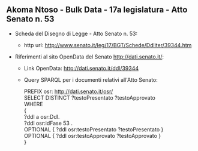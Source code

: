 ## Akoma Ntoso - Bulk Data - 17a legislatura - Atto Senato n. 53 ##

* Scheda del Disegno di Legge - Atto Senato n. 53:
	* http url: http://www.senato.it/leg/17/BGT/Schede/Ddliter/39344.htm

* Riferimenti al sito OpenData del Senato http://dati.senato.it/:
	* Link OpenData: http://dati.senato.it/ddl/39344
	* Query SPARQL per i documenti relativi all'Atto Senato:

        PREFIX osr: <http://dati.senato.it/osr/>  
		SELECT DISTINCT ?testoPresentato ?testoApprovato  
		WHERE  
		{  
		    ?ddl a osr:Ddl.  
		    ?ddl osr:idFase 53 .  
		    OPTIONAL { ?ddl osr:testoPresentato ?testoPresentato }  
		    OPTIONAL { ?ddl osr:testoApprovato ?testoApprovato }  
		}
		